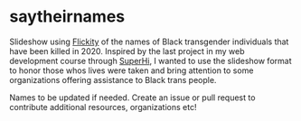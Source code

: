 # saytheirnames

Slideshow using [Flickity](https://flickity.metafizzy.co/) of the names of Black transgender individuals that have been killed in 2020. Inspired by the last project in my web development course through [SuperHi](https://www.superhi.com/student), I wanted to use the slideshow format to honor those whos lives were taken and bring attention to some organizations offering assistance to Black trans people. 

Names to be updated if needed. Create an issue or pull request to contribute additional resources, organizations etc!
